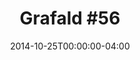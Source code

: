 ---
title: "Grafald #56"
type: "image"
date: 2014-10-25T00:00:00-04:00
draft: false
categories: ["Projects"]
image_path: "../img/2014/56.png"
alt_text: ""
is_subpage: true
---
